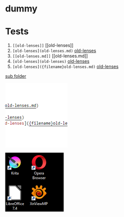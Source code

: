 # dummy

# Tests

1.  `[[old-lenses]]` [[old-lenses]]
2.  `[old-lenses](old-lenses.md)` [old-lenses](old-lenses.md)  
3.  `[[old-lenses.md]]` [[old-lenses.md]]
4.  `[old-lenses](old-lenses)` [old-lenses](old-lenses)
5.  `[old-lenses]({filename}old-lenses.md)` [old-lenses]({filename}old-lenses.md)

[sub folder](./sub1/test_link_11.md)


![image](https://github.com/elfnor/dummy/raw/master/images/Wed_Nov_30_2022_1669753899231.png)

![image](https://github.com/elfnor/dummy/raw/master/images/Wed_Nov_30_2022_1669753969518.png)
